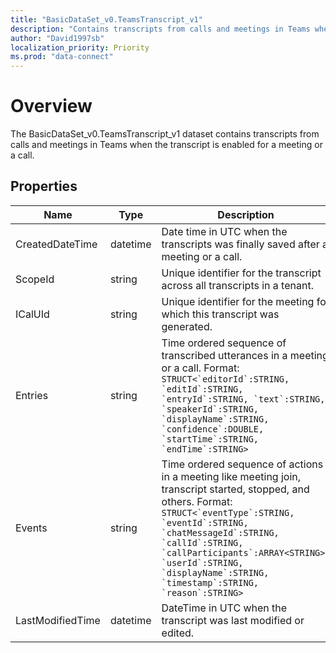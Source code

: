 ```yaml
---
title: "BasicDataSet_v0.TeamsTranscript_v1"
description: "Contains transcripts from calls and meetings in Teams when the transcript is enabled for a meeting or a call."
author: "David1997sb"
localization_priority: Priority
ms.prod: "data-connect"
---
```


# Overview

The BasicDataSet_v0.TeamsTranscript_v1 dataset contains transcripts from calls and meetings in Teams when the transcript is enabled for a meeting or a call.

## Properties
| Name | Type | Description | SampleData | FilterOptions | IsDateFilter | 
|--|--|--| -- | -- |--|
| CreatedDateTime | datetime |Date time in UTC when the transcripts was finally saved after a meeting or a call.| `2022-04-05T22:02:49Z` |1|true|
| ScopeId | string |Unique identifier for the transcript across all transcripts in a tenant.| 3e0e8531-7611-428c-b74a-804b762beec0 |0|false|
| ICalUId | string |Unique identifier for the meeting for which this transcript was generated.| 040000008200e00074c5b7101a82e00800000000c571d705024ad801000000000000000010000000282c82729a9fe74fac16ccd67a56eb81 |0|false|
| Entries | string |Time ordered sequence of transcribed utterances in a meeting or a call. Format: ```STRUCT<`editorId`:STRING, `editId`:STRING, `entryId`:STRING, `text`:STRING, `speakerId`:STRING, `displayName`:STRING, `confidence`:DOUBLE, `startTime`:STRING, `endTime`:STRING>```| `[{ \"entryId\": \"ed734acc-e84f-444b-b73a-f6f05f1b9304/38\", \"text\": \"This is a sample transcription text.\", \"speakerId\": \"e530bf91-e834-4369-a808-e0d12b1008cd@8e55195d-f07c-44f0-8108-40e4352e3e74\", \"displayName\": \"FirstName LastName\", \"confidence\": 0.91822494, \"startTime\": \"2022-04-05T22:01:49.783167Z\", \"endTime\": \"2022-04-05T22:01:58.823167Z\" }]` |0|false|
| Events | string |Time ordered sequence of actions in a meeting like meeting join, transcript started, stopped, and others. Format: ```STRUCT<`eventType`:STRING, `eventId`:STRING, `chatMessageId`:STRING, `callId`:STRING, `callParticipants`:ARRAY<STRING>, `userId`:STRING, `displayName`:STRING, `timestamp`:STRING, `reason`:STRING>```| `[{ \"eventType\": \"TranscriptStarted\", \"eventId\": \"ef739acc-e84e-444b-b73a-f6f05f1b9304/3\", \"callId\": \"3cf15961-1b39-492c-8516-437d4992c609\", \"callParticipants\": [ \"e530bf91-e844-4368-a808-e0d12b1008cd@8e56185d-f07c-44f0-8108-40e4352e3e74\" ], \"userId\": \"e530bf91-e844-4368-a808-e0d12b1008cd@8e56185d-f07c-44f0-8108-40e4352e3e74\", \"displayName\": \"FirstName LastName\", \"timestamp\": \"2022-04-05T22:01:47.5488427Z\" }]`|0|false|
| LastModifiedTime | datetime |DateTime in UTC when the transcript was last modified or edited.| `2022-04-06T22:03:31.3526502Z` | 0 |false |